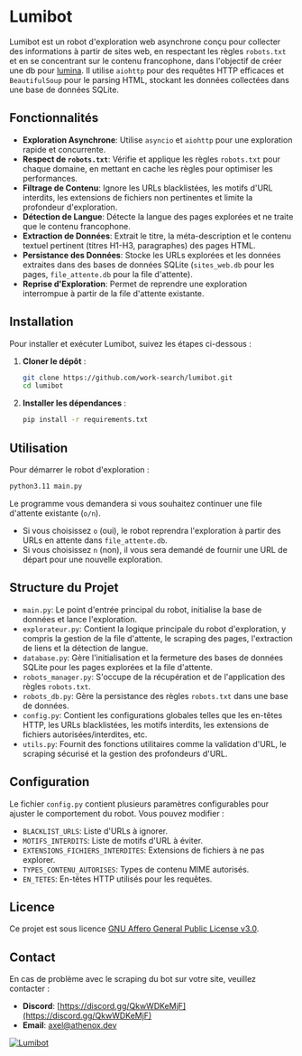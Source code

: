 # Lumibot

Lumibot est un robot d'exploration web asynchrone conçu pour collecter des informations à partir de sites web, en respectant les règles `robots.txt` et en se concentrant sur le contenu francophone, dans l'objectif de créer une db pour [lumina](https://github.com/work-search/moteur-recherche-lumina). Il utilise `aiohttp` pour des requêtes HTTP efficaces et `BeautifulSoup` pour le parsing HTML, stockant les données collectées dans une base de données SQLite.

## Fonctionnalités

*   **Exploration Asynchrone**: Utilise `asyncio` et `aiohttp` pour une exploration rapide et concurrente.
*   **Respect de `robots.txt`**: Vérifie et applique les règles `robots.txt` pour chaque domaine, en mettant en cache les règles pour optimiser les performances.
*   **Filtrage de Contenu**: Ignore les URLs blacklistées, les motifs d'URL interdits, les extensions de fichiers non pertinentes et limite la profondeur d'exploration.
*   **Détection de Langue**: Détecte la langue des pages explorées et ne traite que le contenu francophone.
*   **Extraction de Données**: Extrait le titre, la méta-description et le contenu textuel pertinent (titres H1-H3, paragraphes) des pages HTML.
*   **Persistance des Données**: Stocke les URLs explorées et les données extraites dans des bases de données SQLite (`sites_web.db` pour les pages, `file_attente.db` pour la file d'attente).
*   **Reprise d'Exploration**: Permet de reprendre une exploration interrompue à partir de la file d'attente existante.

## Installation

Pour installer et exécuter Lumibot, suivez les étapes ci-dessous :

1.  **Cloner le dépôt** :

    ```bash
    git clone https://github.com/work-search/lumibot.git
    cd lumibot
    ```

2.  **Installer les dépendances** :

    ```bash
    pip install -r requirements.txt
    ```

## Utilisation

Pour démarrer le robot d'exploration :

```bash
python3.11 main.py
```

Le programme vous demandera si vous souhaitez continuer une file d'attente existante (`o/n`).

*   Si vous choisissez `o` (oui), le robot reprendra l'exploration à partir des URLs en attente dans `file_attente.db`.
*   Si vous choisissez `n` (non), il vous sera demandé de fournir une URL de départ pour une nouvelle exploration.

## Structure du Projet

*   `main.py`: Le point d'entrée principal du robot, initialise la base de données et lance l'exploration.
*   `explorateur.py`: Contient la logique principale du robot d'exploration, y compris la gestion de la file d'attente, le scraping des pages, l'extraction de liens et la détection de langue.
*   `database.py`: Gère l'initialisation et la fermeture des bases de données SQLite pour les pages explorées et la file d'attente.
*   `robots_manager.py`: S'occupe de la récupération et de l'application des règles `robots.txt`.
*   `robots_db.py`: Gère la persistance des règles `robots.txt` dans une base de données.
*   `config.py`: Contient les configurations globales telles que les en-têtes HTTP, les URLs blacklistées, les motifs interdits, les extensions de fichiers autorisées/interdites, etc.
*   `utils.py`: Fournit des fonctions utilitaires comme la validation d'URL, le scraping sécurisé et la gestion des profondeurs d'URL.

## Configuration

Le fichier `config.py` contient plusieurs paramètres configurables pour ajuster le comportement du robot. Vous pouvez modifier :

*   `BLACKLIST_URLS`: Liste d'URLs à ignorer.
*   `MOTIFS_INTERDITS`: Liste de motifs d'URL à éviter.
*   `EXTENSIONS_FICHIERS_INTERDITES`: Extensions de fichiers à ne pas explorer.
*   `TYPES_CONTENU_AUTORISES`: Types de contenu MIME autorisés.
*   `EN_TETES`: En-têtes HTTP utilisés pour les requêtes.

## Licence

Ce projet est sous licence [GNU Affero General Public License v3.0](https://www.gnu.org/licenses/agpl-3.0.html).

## Contact

En cas de problème avec le scraping du bot sur votre site, veuillez contacter :

*   **Discord**: [https://discord.gg/QkwWDKeMjF](https://discord.gg/QkwWDKeMjF)
*   **Email**: [axel@athenox.dev](mailto:axel@athenox.dev)




[![Lumibot](https://github-readme-stats.vercel.app/api/pin/?username=work-search&repo=lumibot&theme=radical)](https://github.com/work-search/lumibot)
